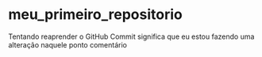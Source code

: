# meu_primeiro_repositorio
Tentando reaprender o GitHub
Commit significa que eu estou fazendo uma alteração naquele ponto comentário
